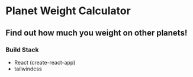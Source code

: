 # Planet Weight Calculator

## Find out how much you weight on other planets!

### Build Stack
* React (create-react-app)
* tailwindcss